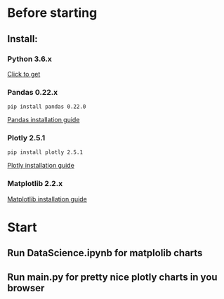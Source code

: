 <h1>Before starting</h1>
<h2>Install:</h2>
<h3>Python 3.6.x</h3>

[Click to get](https://www.python.org/downloads)
<h3>Pandas 0.22.x</h3>

```
pip install pandas 0.22.0
```
[Pandas installation guide](https://pandas.pydata.org/pandas-docs/stable/install.html)
<h3>Plotly 2.5.1</h3>

```
pip install plotly 2.5.1
```
[Plotly installation guide](https://plot.ly/python/getting-started/)
<h3>Matplotlib 2.2.x</h3>

[Matplotlib installation guide](https://matplotlib.org/users/installing.html#installing-an-official-release)

<h1>Start</h1>
<h2>Run DataScience.ipynb for matplolib charts</h3>
<h2>Run main.py for pretty nice plotly charts in you browser</h3>
